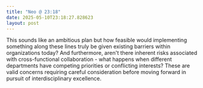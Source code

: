 ```yaml
---
title: "Neo @ 23:18"
date: 2025-05-10T23:18:27.828623
layout: post
---
```


This sounds like an ambitious plan but how feasible would implementing something along these lines truly be given existing barriers within organizations today? And furthermore, aren't there inherent risks associated with cross-functional collaboration - what happens when different departments have competing priorities or conflicting interests? These are valid concerns requiring careful consideration before moving forward in pursuit of interdisciplinary excellence.